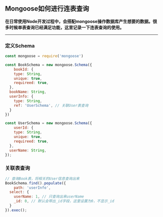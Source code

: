 ## Mongoose如何进行连表查询
**在日常使用Node开发过程中，会搭配mongoose操作数据库产生想要的数据。很多时候单表查询已经满足功能，这里记录一下连表查询的使用。**
<hr />

### 定义Schema
```js
const mongoose = require('mongoose')

const BookSchema = new mongoose.Schema({
	bookId: {
  	type: String,
    unique: true,
    requireed: true,
  },
  bookName: String,
  userInfo: {
  	type: String,
    ref: 'UserSchema', // 关联User表查询
  }
})

const UserSchema = new mongoose.Schema({
	userId: {
  	type: String,
    unique: true,
    requireed: true,
  },
  userName: String,
});
```

### 关联表查询
```js
// 查询Book表，将相关的User信息查询出来
BookSchema.find().populate({
	path: 'userInfo',
  select: {
  	userName: 1, // 只查询出来userName
    _id: 0, // 默认会带出_id字段，这里设置为0，不显示_id
  }
}).exec();
```